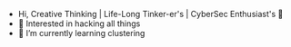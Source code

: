 - Hi, Creative Thinking | Life-Long Tinker-er's | CyberSec Enthusiast's 👋
- 👀 Interested in hacking all things
- 🌱 I’m currently learning clustering

<!---
BrosOnly/BrosOnly is a ✨ special ✨ repository because its `README.md` (this file) appears on your GitHub profile.
You can click the Preview link to take a look at your changes.
--->
